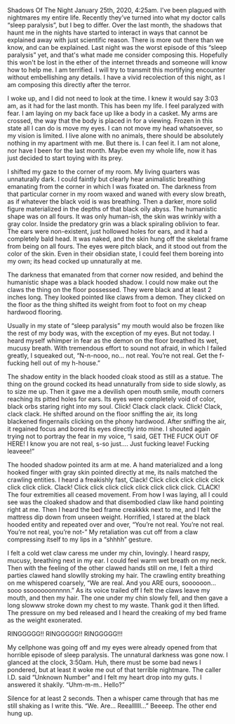 Shadows Of The Night
January 25th, 2020, 4:25am.
I’ve been plagued with nightmares my entire life. Recently they’ve turned into what my doctor calls “sleep paralysis”, but I beg to differ. Over the last month, the shadows that haunt me in the nights have started to interact in ways that cannot be explained away with just scientific reason. There is more out there than we know, and can be explained. Last night was the worst episode of this “sleep paralysis” yet, and that's what made me consider composing this. Hopefully this won't be lost in the ether of the internet threads and someone will know how to help me. I am terrified. I will try to transmit this mortifying encounter without embellishing any details. I have a vivid recolection of this night, as I am composing this directly after the terror.

I woke up, and I did not need to look at the time. I knew it would say 3:03 am, as it had for the last month. This has been my life. I feel paralyzed with fear. I am laying on my back face up like a body in a casket. My arms are crossed, the way that the body is placed in for a viewing. Frozen in this state all I can do is move my eyes. I can not move my head whatsoever, so my vision is limited. I live alone with no animals, there should be absolutely nothing in my apartment with me. But there is. I can feel it. I am not alone, nor have I been for the last month. Maybe even my whole life, now it has just decided to start toying with its prey. 

I shifted my gaze to the corner of my room. My living quarters was unnaturally dark. I could faintly but clearly hear animalistic breathing emanating from the corner in which I was fixated on. The darkness from that particular corner in my room waxed and waned with every slow breath, as if whatever the black void is was breathing. Then a darker, more solid figure materialized in the depths of that black oily abyss. The humanistic shape was on all fours. It was only human-ish, the skin was wrinkly with a gray color. Inside the predatory grin was a black spiraling oblivion to fear. The ears were non-existent, just hollowed holes for ears, and it had a completely bald head. It was naked, and the skin hung off the skeletal frame from being on all fours. The eyes were pitch black, and it stood out from the color of the skin. Even in their obsidian state, I could feel them boreing into my own; its head cocked up unnaturally at me.

The darkness that emanated from that corner now resided, and behind the humanistic shape was a black hooded shadow. I could now make out the claws the thing on the floor possessed. They were black and at least 2 inches long. They looked pointed like claws from a demon. They clicked on the floor as the thing shifted its weight from foot to foot on my cheap hardwood flooring. 

Usually in my state of “sleep paralysis” my mouth would also be frozen like the rest of my body was, with the exception of my eyes. But not today. I heard myself whimper in fear as the demon on the floor breathed its wet, mucusy breath. With tremendous effort to sound not afraid, in which I failed greatly, I squeaked out, “N-n-nooo, no… not real. You’re not real. Get the f-fucking hell out of my h-house.” 

The shadow entity in the black hooded cloak stood as still as a statue. The thing on the ground cocked its head unnaturally from side to side slowly, as to size me up. Then it gave me a devilish open mouth smile, mouth corners reaching its pitted holes for ears. Its eyes were completely void of color, black orbs staring right into my soul. Click! Clack clack clack. Click! Clack, clack clack. He shifted around on the floor sniffing the air, its long blackened fingernails clicking on the phony hardwood. After sniffing the air, it regained focus and bored its eyes directly into mine. I shouted again trying not to portray the fear in my voice, “I said, GET THE FUCK OUT OF HERE! I know you are not real, s-so just…. Just fucking leave! Fucking leaveee!”

The hooded shadow pointed its arm at me. A hand materialized and a long hooked finger with gray skin pointed directly at me, its nails matched the crawling entities. I heard a freakishly fast, Clack! Click click click click click click click click. Clack! Click click click click click click click click. CLACK! The four extremities all ceased movement. From how I was laying, all I could see was the cloaked shadow and that disembodied claw like hand pointing right at me. Then I heard the bed frame creakkkk next to me, and I felt the mattress dip down from unseen weight. Horrified, I stared at the black hooded entity and repeated over and over, “You’re not real. You’re not real. You’re not real, you’re not-” My retaliation was cut off from a claw compressing itself to my lips in a “shhhh” gesture.

I felt a cold wet claw caress me under my chin, lovingly. I heard raspy, mucusy, breathing next in my ear. I could feel warm wet breath on my neck. Then with the feeling of the other clawed hands still on me, I felt a third parties clawed hand slowllly stroking my hair. The crawling entity breathing on me whispered coarsely, “We are real. And you ARE ours, soooooon… sooo ssoooooonnnnn.” As its voice trailed off I felt the claws leave my mouth, and then my hair. The one under my chin slowly fell, and then gave a long slowww stroke down my chest to my waste. Thank god it then lifted. The pressure on my bed released and I heard the creaking of my bed frame as the weight exonerated.

RINGGGGG!!
RINGGGGG!!
RINGGGGG!!!

My cellphone was going off and my eyes were already opened from that horrible episode of sleep paralysis. The unnatural darkness was gone now. I glanced at the clock, 3:50am. Huh, there must be some bad news I pondered, but at least it woke me out of that terrible nightmare. The caller I.D. said “Unknown Number” and I felt my heart drop into my guts. I answered it shakily. “Uhm-m-m.. Hello?”
    
Silence for at least 2 seconds. Then a whisper came through that has me still shaking as I write this. “We. Are… Reeallllll…” Beeeep. The other end hung up.